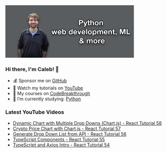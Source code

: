 <img src="github-cover-photo-my-face.jpg" width="400px" />

### Hi there, I'm Caleb! 🍛

- 💰 Sponsor me on [GitHub](https://github.com/sponsors/CalebCurry)
- 🎥 Watch my tutorials on [YouTube](https://www.youtube.com/calebthevideomaker2)
- 📗 My courses on [CodeBreakthrough](https://www.codebreakthrough.com)
- 🤔 I’m currently studying: [Python](https://www.youtube.com/watch?v=s3IvdkCq2_c&t=4254s)

### Latest YouTube Videos
<!-- YOUTUBE:START -->
- [Dynamic Chart with Multiple Drop Downs &lpar;Chart.js&rpar; - React Tutorial 58](https://www.youtube.com/watch?v=MNRrrHhPj10)
- [Crypto Price Chart with Chart.js - React Tutorial 57](https://www.youtube.com/watch?v=ssUzV0bIPB8)
- [Generate Drop Down List from API - React Tutorial 56](https://www.youtube.com/watch?v=Mnz_Qpl5Q_s)
- [TypeScript Components - React Tutorial 55](https://www.youtube.com/watch?v=KmM3cHWdguc)
- [TypeScript and Axios Intro - React Tutorial 54](https://www.youtube.com/watch?v=_8YaUjcL0sw)
<!-- YOUTUBE:END -->

